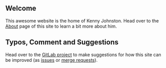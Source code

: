 ## Welcome

This awesome website is the home of Kenny Johnston. Head over to the [About](/pages/about) page of this site to learn a bit more about him.

## Typos, Comment and Suggestions

Head over to the [GitLab project](https://gitlab.com/johnston-family/www-kencjohnston-com) to make suggestions for how this site can be improved (as [issues](https://gitlab.com/johnston-family/www-kencjohnston-com/issues) or [merge requests](https://gitlab.com/johnston-family/www-kencjohnston-com/merge_requests)).
